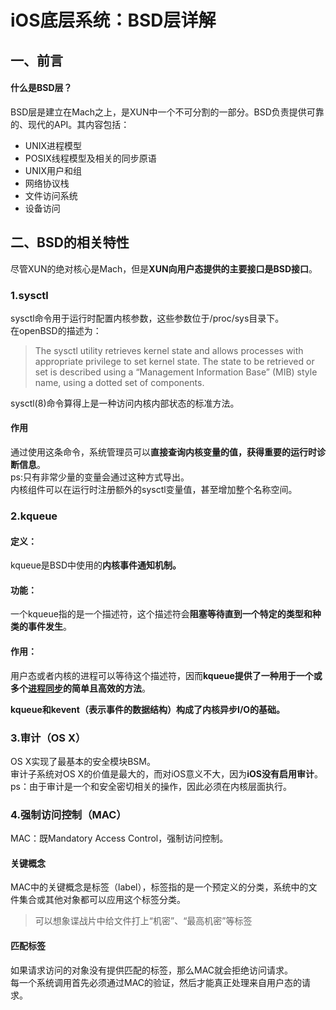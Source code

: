 # iOS底层系统：BSD层详解

## 一、前言

#### 什么是BSD层？

BSD层是建立在Mach之上，是XUN中一个不可分割的一部分。BSD负责提供可靠的、现代的API。其内容包括：
- UNIX进程模型
- POSIX线程模型及相关的同步原语
- UNIX用户和组
- 网络协议栈
- 文件访问系统
- 设备访问

## 二、BSD的相关特性

尽管XUN的绝对核心是Mach，但是**XUN向用户态提供的主要接口是BSD接口**。

### 1.sysctl

sysctl命令用于运行时配置内核参数，这些参数位于/proc/sys目录下。  
在openBSD的描述为：  
> The sysctl utility retrieves kernel state and allows processes with appropriate privilege to set kernel state. The state to be retrieved or set is described using a “Management Information Base” (MIB) style name, using a dotted set of components.  

sysctl(8)命令算得上是一种访问内核内部状态的标准方法。  
#### 作用
通过使用这条命令，系统管理员可以**直接查询内核变量的值，获得重要的运行时诊断信息**。  
ps:只有非常少量的变量会通过这种方式导出。  
内核组件可以在运行时注册额外的sysctl变量值，甚至增加整个名称空间。

### 2.kqueue

#### 定义：
kqueue是BSD中使用的**内核事件通知机制。**

#### 功能：
一个kqueue指的是一个描述符，这个描述符会**阻塞等待直到一个特定的类型和种类的事件发生**。

#### 作用：

用户态或者内核的进程可以等待这个描述符，因而**kqueue提供了一种用于一个或多个<u>进程同步</u>的简单且高效的方法**。    

**kqueue和kevent（表示事件的数据结构）构成了内核异步I/O的基础。**

### 3.审计（OS X）

OS X实现了最基本的安全模块BSM。  
审计子系统对OS X的价值是最大的，而对iOS意义不大，因为**iOS没有启用审计**。  
ps：由于审计是一个和安全密切相关的操作，因此必须在内核层面执行。

### 4.强制访问控制（MAC）

MAC：既Mandatory Access Control，强制访问控制。

#### 关键概念

MAC中的关键概念是标签（label），标签指的是一个预定义的分类，系统中的文件集合或其他对象都可以应用这个标签分类。
> 可以想象谍战片中给文件打上“机密”、“最高机密”等标签

#### 匹配标签

如果请求访问的对象没有提供匹配的标签，那么MAC就会拒绝访问请求。  
每一个系统调用首先必须通过MAC的验证，然后才能真正处理来自用户态的请求。

